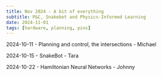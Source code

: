 ```yaml
---
title: Nov 2024 - A bit of everything
subtitle: P&C, Snakebot and Physics-Informed Learning
date: 2024-11-01
tags: [hardware, planning, pins]
---
```


2024-10-11 - Planning and control, the intersections - Michael

2024-10-15 - SnakeBot - Tara

2024-10-22 - Hamiltonian Neural Networks - Johnny

